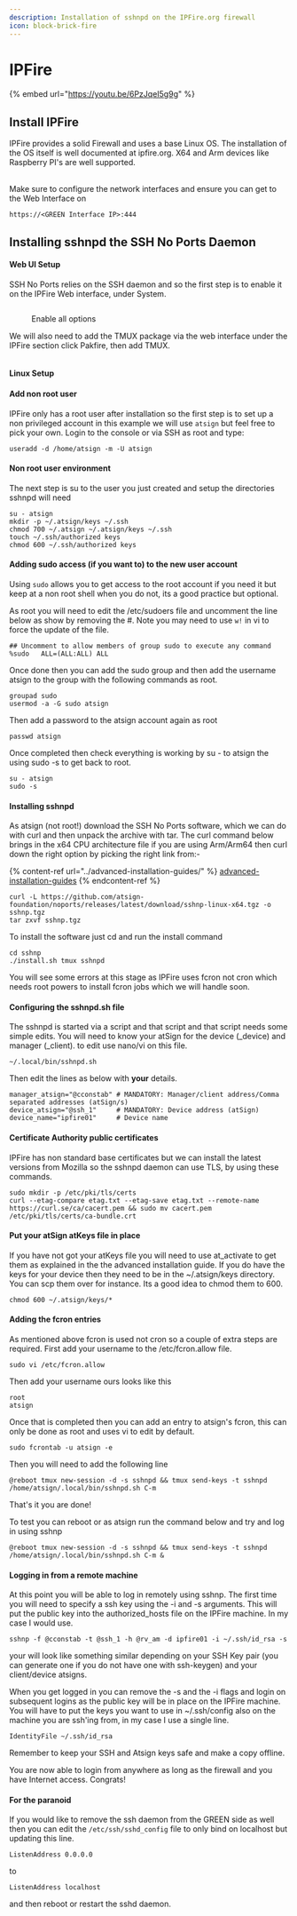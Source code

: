 ```yaml
---
description: Installation of sshnpd on the IPFire.org firewall
icon: block-brick-fire
---
```


# IPFire

{% embed url="https://youtu.be/6PzJqeI5g9g" %}

## Install IPFire

IPFire provides a solid Firewall and uses a base Linux OS. The installation of the OS itself is well documented at ipfire.org. X64 and Arm devices like Raspberry PI's are well supported.

\
Make sure to configure the network interfaces and ensure you can get to the Web Interface on&#x20;

```
https://<GREEN Interface IP>:444
```

## Installing sshnpd the SSH No Ports Daemon

#### Web UI Setup

SSH No Ports relies on the SSH daemon and so the first step is to enable it on the IPFire Web interface, under System.



<figure><img src="../../.gitbook/assets/Screenshot from 2024-04-29 18-05-59.png" alt=""><figcaption><p>Enable all options</p></figcaption></figure>

We will also need to add the TMUX package via the web interface under the IPFire section click Pakfire, then add TMUX.

<figure><img src="../../.gitbook/assets/Screenshot from 2024-04-29 18-09-27.png" alt=""><figcaption></figcaption></figure>

#### Linux Setup

#### Add non root user

IPFire only has a root user after installation so the first step is to set up a non privileged account in this example we will use `atsign` but feel free to pick your own. Login to the console or via SSH as root and type:

```
useradd -d /home/atsign -m -U atsign
```

#### Non root user environment

The next step is su to the user you just created and setup the directories sshnpd will need

```
su - atsign
mkdir -p ~/.atsign/keys ~/.ssh
chmod 700 ~/.atsign ~/.atsign/keys ~/.ssh
touch ~/.ssh/authorized keys
chmod 600 ~/.ssh/authorized keys
```

#### Adding sudo access (if you want to) to the new user account

Using `sudo` allows you to get access to the root account if you need it but keep at a non root shell when you do not, its a good practice but optional.

As root you will need to edit the /etc/sudoers file and uncomment the line below as show by removing the #. Note you may need to use `w!` in vi to force the update of the file.

```
## Uncomment to allow members of group sudo to execute any command
%sudo	ALL=(ALL:ALL) ALL
```

Once done then you can add the sudo group and then add the username atsign to the group with the following commands as root.

```
groupad sudo
usermod -a -G sudo atsign
```

Then add a password to the atsign account again as root

```
passwd atsign
```

Once completed then check everything is working by su - to atsign the using sudo -s to get back to root.

```
su - atsign
sudo -s 
```

#### Installing sshnpd&#x20;

As atsign (not root!) download the SSH No Ports software, which we can do with curl and then unpack the archive with tar. The curl command below brings in the x64 CPU architecture file if you are using Arm/Arm64 then curl down the right option by picking the right link from:-

{% content-ref url="../advanced-installation-guides/" %}
[advanced-installation-guides](../advanced-installation-guides/)
{% endcontent-ref %}

```
curl -L https://github.com/atsign-foundation/noports/releases/latest/download/sshnp-linux-x64.tgz -o sshnp.tgz
tar zxvf sshnp.tgz
```

To install the software just cd and run the install command

```
cd sshnp
./install.sh tmux sshnpd
```

You will see some errors at this stage as IPFire uses fcron not cron which needs root powers to install fcron jobs which we will handle soon.&#x20;

#### Configuring the sshnpd.sh file

The sshnpd is started via a script and that script and that script needs some simple edits. You will need to know your atSign for the device (\_device) and manager (\_client). to edit use nano/vi on this file.

```
~/.local/bin/sshnpd.sh
```

Then edit the lines as below with **your** details.

```
manager_atsign="@cconstab" # MANDATORY: Manager/client address/Comma separated addresses (atSign/s)
device_atsign="@ssh_1"     # MANDATORY: Device address (atSign)
device_name="ipfire01"     # Device name

```

#### Certificate Authority public certificates

IPFire has non standard base certificates but we can install the latest versions from Mozilla so the sshnpd daemon can use TLS, by using these commands.

```
sudo mkdir -p /etc/pki/tls/certs
curl --etag-compare etag.txt --etag-save etag.txt --remote-name https://curl.se/ca/cacert.pem && sudo mv cacert.pem /etc/pki/tls/certs/ca-bundle.crt
```

#### Put your atSign atKeys file in place

If you have not got your atKeys file you will need to use at\_activate to get them as explained in the the advanced installation guide. If you do have the keys for your device then they need to be in the \~/.atsign/keys directory. You can scp them over for instance. Its a good idea to chmod them to 600.

```
chmod 600 ~/.atsign/keys/*
```

#### Adding the fcron entries

As mentioned above fcron is used not cron so a couple of extra steps are required. First add your username to the /etc/fcron.allow file.

```
sudo vi /etc/fcron.allow
```

Then add your username ours looks like this

```
root
atsign
```

Once that is completed then you can add an entry to atsign's fcron, this can only be done as root and uses vi to edit by default.

```
sudo fcrontab -u atsign -e
```

Then you will need to add the following line

```
@reboot tmux new-session -d -s sshnpd && tmux send-keys -t sshnpd /home/atsign/.local/bin/sshnpd.sh C-m
```

That's it you are done!

To test you can reboot or as atsign run the command below and try and log in using sshnp

```
@reboot tmux new-session -d -s sshnpd && tmux send-keys -t sshnpd /home/atsign/.local/bin/sshnpd.sh C-m &
```

#### Logging in from a remote machine

At this point you will be able to log in remotely using sshnp. The first time you will need to specify a ssh key using the -i and -s arguments. This will put the public key into the authorized\_hosts file on the IPFire machine.  In my case I would use.

```
sshnp -f @cconstab -t @ssh_1 -h @rv_am -d ipfire01 -i ~/.ssh/id_rsa -s
```

your will look like something similar depending on your SSH Key pair (you can generate one if you do not have one with ssh-keygen) and your client/device atsigns.

When you get logged in you can remove the -s and the -i flags and login on subsequent logins as the public key will be in place on the IPFire machine. You will have to put the keys you want to use in \~/.ssh/config also on the machine you are ssh'ing from, in my case I use a single line.

```
IdentityFile ~/.ssh/id_rsa
```

Remember to keep your SSH and  Atsign keys safe and make a copy offline.

You are now able to login from anywhere as long as the firewall and you have Internet access. Congrats!&#x20;

#### For the paranoid

If you would like to remove the ssh daemon from the GREEN side as well then you can edit the `/etc/ssh/sshd_config` file to only bind on localhost but updating this line.

```
ListenAddress 0.0.0.0
```

to&#x20;

```
ListenAddress localhost
```

and then reboot or restart the sshd daemon.
